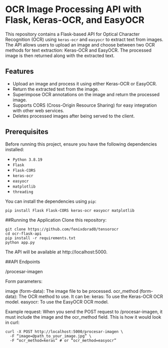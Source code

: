 # OCR Image Processing API with Flask, Keras-OCR, and EasyOCR

This repository contains a Flask-based API for Optical Character Recognition (OCR) using `keras-ocr` and `easyocr` to extract text from images. The API allows users to upload an image and choose between two OCR methods for text extraction: Keras-OCR and EasyOCR. The processed image is then returned along with the extracted text.

## Features

- Upload an image and process it using either Keras-OCR or EasyOCR.
- Return the extracted text from the image.
- Superimpose OCR annotations on the image and return the processed image.
- Supports CORS (Cross-Origin Resource Sharing) for easy integration with other web services.
- Deletes processed images after being served to the client.

## Prerequisites

Before running this project, ensure you have the following dependencies installed:

- `Python 3.8.19`
- `Flask`
- `Flask-CORS`
- `keras-ocr`
- `easyocr`
- `matplotlib`
- `threading`

You can install the dependencies using `pip`:

```bash
pip install Flask Flask-CORS keras-ocr easyocr matplotlib
```

##Running the Application
Clone this repository:

```
git clone https://github.com/fenixdorad0/tensorocr
cd ocr-flask-api
pip install -r requirements.txt
python app.py
```
The API will be available at http://localhost:5000.

##API Endpoints

/procesar-imagen

Form parameters:

image (form-data): The image file to be processed.
ocr_method (form-data): The OCR method to use. It can be:
keras: To use the Keras-OCR OCR model.
easyocr: To use the EasyOCR OCR model.

Example request:
When you send the POST request to /procesar-imagen, it must include the image and the ocr_method field. This is how it would look in curl:
```
curl -X POST http://localhost:5000/procesar-imagen \
  -F “image=@path_to_your_image.jpg” \
  -F “ocr_method=keras” # or “ocr_method=easyocr”
```
